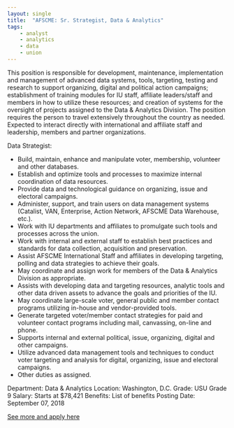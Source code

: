 ```yaml
---
layout: single
title:  "AFSCME: Sr. Strategist, Data & Analytics"
tags: 
    - analyst
    - analytics
    - data
    - union
---
```


This position is responsible for development, maintenance, implementation and management of advanced data systems, tools, targeting, testing and research to support organizing, digital and political action campaigns; establishment of training modules for IU staff, affiliate leaders/staff and members in how to utilize these resources; and creation of systems for the oversight of projects assigned to the Data & Analytics Division. The position requires the person to travel extensively throughout the country as needed.  Expected to interact directly with international and affiliate staff and leadership, members and partner organizations.

Data Strategist:
* Build, maintain, enhance and manipulate voter, membership, volunteer and other databases.
* Establish and optimize tools and processes to maximize internal coordination of data resources.
* Provide data and technological guidance on organizing, issue and electoral campaigns.
* Administer, support, and train users on data management systems (Catalist, VAN, Enterprise, Action Network, AFSCME Data Warehouse, etc.).
* Work with IU departments and affiliates to promulgate such tools and processes across the union.
* Work with internal and external staff to establish best practices and standards for data collection, acquisition and preservation.
* Assist AFSCME International Staff and affiliates in developing targeting, polling and data strategies to achieve their goals.
* May coordinate and assign work for members of the Data & Analytics Division as appropriate.
* Assists with developing data and targeting resources, analytic tools and other data driven assets to advance the goals and priorities of the IU.
* May coordinate large-scale voter, general public and member contact programs utilizing in-house and vendor-provided tools.
* Generate targeted voter/member contact strategies for paid and volunteer contact programs including mail, canvassing, on-line and phone.
* Supports internal and external political, issue, organizing, digital and other campaigns.
* Utilize advanced data management tools and techniques to conduct voter targeting and analysis for digital, organizing, issue and electoral campaigns.
* Other duties as assigned.

Department:	Data & Analytics
Location:	Washington, D.C.
Grade:	USU Grade 9
Salary:	Starts at $78,421
Benefits:	List of benefits
Posting Date:	September 07, 2018

[See more and apply here](https://www.afscme.org/union/employment/senior-strategist-ii-data)
